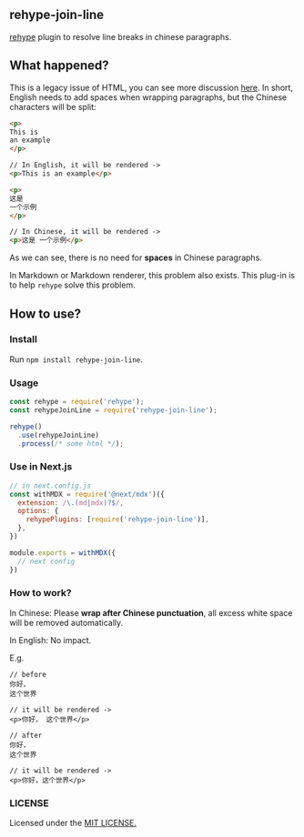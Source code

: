 ## rehype-join-line

[rehype](https://github.com/rehypejs/rehype) plugin to resolve line breaks in chinese paragraphs.


## What happened?

This is a legacy issue of HTML, you can see more discussion [here](https://stackoverflow.com/questions/8550112/prevent-browser-converting-n-between-lines-into-space-for-chinese-characters).
In short, English needs to add spaces when wrapping paragraphs, but the Chinese characters will be split:

```html
<p>
This is
an example
</p>

// In English, it will be rendered ->
<p>This is an example</p>
```

```html
<p>
这是
一个示例
</p>

// In Chinese, it will be rendered ->
<p>这是 一个示例</p>
```

As we can see, there is no need for **spaces** in Chinese paragraphs.

In Markdown or Markdown renderer, this problem also exists. This plug-in is to help `rehype` solve this problem.


## How to use?

### Install

Run `npm install rehype-join-line`.

### Usage

```js
const rehype = require('rehype');
const rehypeJoinLine = require('rehype-join-line');

rehype()
  .use(rehypeJoinLine)
  .process(/* some html */);
```

### Use in Next.js

```js
// in next.config.js
const withMDX = require('@next/mdx')({
  extension: /\.(md|mdx)?$/,
  options: {
    rehypePlugins: [require('rehype-join-line')],
  },
})

module.exports = withMDX({
  // next config
})
```


### How to work?

In Chinese: Please **wrap after Chinese punctuation**, all excess white space will be removed automatically.

In English: No impact.

E.g.

  ```
  // before
  你好，
  这个世界
  
  // it will be rendered ->
  <p>你好， 这个世界</p>
  
  // after
  你好，
  这个世界
  
  // it will be rendered ->
  <p>你好，这个世界</p>
  ```

### LICENSE

Licensed under the [MIT LICENSE.](./LICENSE)
